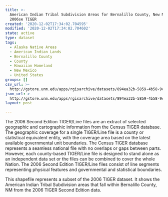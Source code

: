 ```yaml
---
title: >-
  American Indian Tribal Subdivision Areas for Bernalillo County, New Mexico,
  2006se TIGER
created: '2020-12-02T17:34:02.704595'
modified: '2020-12-02T17:34:02.704602'
state: active
type: dataset
tags:
  - Alaska Native Areas
  - American Indian Lands
  - Bernalillo County
  - County
  - Hawaiian Homeland
  - New Mexico
  - United States
groups: []
csv_url: >-
  http://gstore.unm.edu/apps/rgisarchive/datasets/894ea32b-5859-4b58-9c93-1b66a6b4bd63/tgr2006se_bern_aitscu.derived.csv
json_url: >-
  http://gstore.unm.edu/apps/rgisarchive/datasets/894ea32b-5859-4b58-9c93-1b66a6b4bd63/tgr2006se_bern_aitscu.derived.json
layout: post

---
```

The 2006 Second Edition  TIGER/Line files are an extract of selected geographic and cartographic information from the Census TIGER database.  The geographic coverage for a single TIGER/Line file is a county or statistical equivalent entity, with the coverage area based on the latest available governmental unit boundaries.  The Census TIGER database represents a seamless national file with no overlaps or gaps between parts.  However, each county-based TIGER/Line file is designed to stand alone as an independent data set or the files can be combined to cover the whole Nation.  The 2006 Second Edition  TIGER/Line files consist of line segments representing physical features and governmental and statistical boundaries.  

This shapefile represents a subset of the 2006 TIGER dataset. It shows the American Indian Tribal Subdivision areas that fall within Bernalillo County, NM from the 2006 TIGER Second Edition data.

